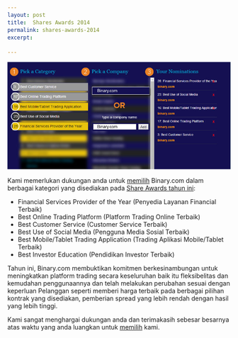 ```yaml
---
layout: post
title:  Shares Awards 2014
permalink: shares-awards-2014
excerpt:

---
```


![](/post_images/4941724_orig.jpg)

Kami memerlukan dukungan anda untuk [memilih](http://info.binary.com/sharesaward14) Binary.com dalam berbagai kategori yang disediakan pada [Share Awards tahun ini](http://info.binary.com/sharesaward14):

* Financial Services Provider of the Year (Penyedia Layanan Financial Terbaik)
* Best Online Trading Platform (Platform Trading Online Terbaik)
* Best Customer Service (Customer Service Terbaik)
* Best Use of Social Media (Pengguna Media Sosial Terbaik)
* Best Mobile/Tablet Trading Application (Trading Aplikasi Mobile/Tablet Terbaik)
* Best Investor Education (Pendidikan Investor Terbaik)

Tahun ini, Binary.com membuktikan komitmen berkesinambungan untuk meningkatkan platform trading secara keseluruhan baik itu fleksibelitas dan kemudahan penggunaannya dan telah melakukan perubahan sesuai dengan keperluan Pelanggan seperti memberi harga terbaik pada berbagai pilihan kontrak yang disediakan, pemberian spread yang lebih rendah dengan hasil yang lebih tinggi.

Kami sangat menghargai dukungan anda dan terimakasih sebesar besarnya atas waktu yang anda luangkan untuk [memilih](http://info.binary.com/sharesaward14) kami. 